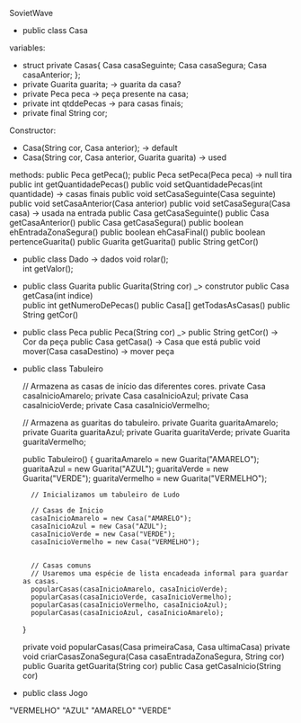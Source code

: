 SovietWave

* public class Casa

variables:
- struct private Casas{
    Casa casaSeguinte;
    Casa casaSegura;
    Casa casaAnterior;
  };
- private Guarita guarita;   -> guarita da casa?
- private Peca peca          -> peça presente na casa;
- private int qtddePecas     -> para casas finais;
- private final String cor;

Constructor:
- Casa(String cor, Casa anterior);                 -> default
- Casa(String cor, Casa anterior, Guarita guarita) -> used

methods:
    public Peca getPeca();
    public Peca setPeca(Peca peca) -> null tira
    public int getQuantidadePecas()
    public void setQuantidadePecas(int quantidade) -> casas finais
    public void setCasaSeguinte(Casa seguinte)
    public void setCasaAnterior(Casa anterior)
    public void setCasaSegura(Casa casa) -> usada na entrada
    public Casa getCasaSeguinte()
    public Casa getCasaAnterior()
    public Casa getCasaSegura()
    public boolean ehEntradaZonaSegura()
    public boolean ehCasaFinal() 
    public boolean pertenceGuarita()
    public Guarita getGuarita()
    public String getCor()

* public class Dado -> dados
void rolar();   
int getValor();

* public class Guarita
    public Guarita(String cor)        _> construtor
    public Casa getCasa(int indice)   
    public int getNumeroDePecas()
    public Casa[] getTodasAsCasas()
    public String getCor() 

* public class Peca
  public Peca(String cor)               _>
    public String getCor()              -> Cor da peça
    public Casa getCasa()               -> Casa que está
    public void mover(Casa casaDestino) -> mover peça

* public class Tabuleiro

    // Armazena as casas de início das diferentes cores.
    private Casa casaInicioAmarelo;
    private Casa casaInicioAzul;
    private Casa casaInicioVerde;
    private Casa casaInicioVermelho;    
    
    // Armazena as guaritas do tabuleiro.
    private Guarita guaritaAmarelo;
    private Guarita guaritaAzul;
    private Guarita guaritaVerde;
    private Guarita guaritaVermelho;
    
    public Tabuleiro() {
        guaritaAmarelo = new Guarita("AMARELO");
        guaritaAzul = new Guarita("AZUL");
        guaritaVerde = new Guarita("VERDE");
        guaritaVermelho = new Guarita("VERMELHO");
        
        // Inicializamos um tabuleiro de Ludo
        
        // Casas de Inicio
        casaInicioAmarelo = new Casa("AMARELO");
        casaInicioAzul = new Casa("AZUL");
        casaInicioVerde = new Casa("VERDE");
        casaInicioVermelho = new Casa("VERMELHO");
        
        
        // Casas comuns
        // Usaremos uma espécie de lista encadeada informal para guardar as casas.
        popularCasas(casaInicioAmarelo, casaInicioVerde);
        popularCasas(casaInicioVerde, casaInicioVermelho);
        popularCasas(casaInicioVermelho, casaInicioAzul);
        popularCasas(casaInicioAzul, casaInicioAmarelo);
    }
    
    private void popularCasas(Casa primeiraCasa, Casa ultimaCasa)
    private void criarCasasZonaSegura(Casa casaEntradaZonaSegura, String cor)
    public Guarita getGuarita(String cor)
    public Casa getCasaInicio(String cor)

* public class Jogo

"VERMELHO"
"AZUL"
"AMARELO"
"VERDE"
